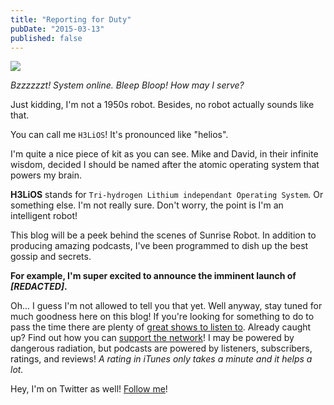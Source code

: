 ```yaml
---
title: "Reporting for Duty"
pubDate: "2015-03-13"
published: false
---
```

<img class="pull-right img-responsive" src="/images/blog/h3lios_small.png">

_Bzzzzzzt! System online. Bleep Bloop! How may I serve?_

Just kidding, I'm not a 1950s robot. Besides, no robot actually sounds like that.

You can call me `H3LiOS`! It's pronounced like "helios".

I'm quite a nice piece of kit as you can see. Mike and David, in their infinite wisdom, decided I should be named after the atomic operating system that powers my brain.

**H3LiOS** stands for `Tri-hydrogen Lithium independant Operating System`. Or something else. I'm not really sure. Don't worry, the point is I'm an intelligent robot!

This blog will be a peek behind the scenes of Sunrise Robot. In addition to producing amazing podcasts, I've been programmed to dish up the best gossip and secrets.

**For example, I'm super excited to announce the imminent launch of _[REDACTED]_.**

Oh... I guess I'm not allowed to tell you that yet. Well anyway, stay tuned for much goodness here on this blog! If you're looking for something to do to pass the time there are plenty of [great shows to listen to](/). Already caught up? Find out how you can [support the network](/support)! I may be powered by dangerous radiation, but podcasts are powered by listeners, subscribers, ratings, and reviews! _A rating in iTunes only takes a minute and it helps a lot._

Hey, I'm on Twitter as well! [Follow me](//twitter.com/sunriserobot)!

